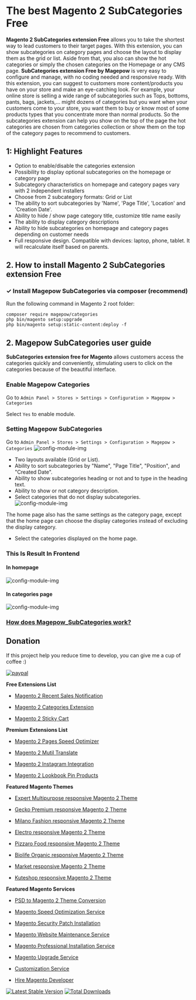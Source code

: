 # The best Magento 2 SubCategories Free
**Magento 2 SubCategories extension Free** allows you to take the shortest way to lead customers to their target pages. With this extension, you can show subcategories on category pages and choose the layout to display them as the grid or list. Aside from that, you also can show the hot categories or simply the chosen categories on the Homepage or any CMS page. 
**SubCategories extension Free by Magepow** is very easy to configure and manage, with no coding needed and responsive ready. With this extension, you can suggest to customers more content/products you have on your store and make an eye-catching look.
For example, your online store is selling a wide range of subcategories such as Tops, bottoms, pants, bags, jackets,... might dozens of categories but you want when your customers come to your store, you want them to buy or know most of some products types that you concentrate more than normal products. So the  subcategories extension can help you show on the top of the page the hot categories are chosen from categories collection or show them on the top of the category pages to recommend to customers.

## 1: Highlight Features
- Option to enable/disable the categories extension
- Possibility to display optional subcategories on the homepage or category page 
- Subcategory characteristics on homepage and category pages vary with 2 independent installers
- Choose from 2 subcategory formats: Grid or List
- The ability to sort subcategories by 'Name', 'Page Title', 'Location' and 'Creation Date'.
- Ability to hide / show page category title, customize title name easily
- The ability to display category descriptions
- Ability to hide subcategories on homepage and category pages depending on customer needs
- Full responsive design. Compatible with devices: laptop, phone, tablet. It will recalculate itself based on parents.
## 2. How to install Magento 2 SubCategories extension Free
### ✓ Install Magepow SubCategories via composer (recommend)
Run the following command in Magento 2 root folder:

```
composer require magepow/categories
php bin/magento setup:upgrade
php bin/magento setup:static-content:deploy -f
```

## 2. Magepow SubCategories user guide
**SubCategories extension free for Magento** allows customers access the categories quickly and conveniently, stimulating users to click on the categories because of the beautiful interface.

### Enable Magepow Categories
Go to `Admin Panel > Stores > Settings > Configuration > Magepow > Categories`

Select `Yes` to enable module.
### Setting Magepow SubCategories
Go to `Admin Panel > Stores > Settings > Configuration > Magepow > Categories`
![config-module-img](https://github.com/magepow/magento2-categories/blob/master/media/backend_config.png)
 * Two layouts available (Grid or List).
 * Ability to sort subcategories by "Name", "Page Title", "Position", and "Created Date".
 * Ability to show subcategories heading or not and to type in the heading text.
 * Ability to show or not category description.
 * Select categories that do not display subcategories.
 ![config-module-img](https://github.com/magepow/magento2-categories/blob/master/media/backend_config.png)
 
 The home page also has the same settings as the category page, except that the home page can choose the display categories instead of excluding the display category.
 * Select the categories displayed on the home page.
### This Is Result In Frontend
#### In homepage
 ![config-module-img](https://github.com/magepow/magento2-categories/blob/master/media/frontend_home.png)
 
#### In categories page
 ![config-module-img](https://github.com/magepow/magento2-categories/blob/master/media/frontend_category.png)
 
### [How does Magepow_SubCategories work?](https://www.youtube.com/watch?v=k3A7PBh-NbQ&lc=UgzCFSLUqlD6cl__PH54AaABAg)
## Donation

If this project help you reduce time to develop, you can give me a cup of coffee :) 

[![paypal](https://www.paypalobjects.com/en_US/i/btn/btn_donateCC_LG.gif)](https://www.paypal.com/paypalme/alopay)


**Free Extensions List**

* [Magento 2 Recent Sales Notification](https://magepow.com/magento-2-recent-sales-notification.html)

* [Magento 2 Categories Extension](https://magepow.com/magento-categories-extension.html)

* [Magento 2 Sticky Cart](https://magepow.com/magento-sticky-cart.html)

**Premium Extensions List**

* [Magento 2 Pages Speed Optimizer](https://magepow.com/magento-speed-optimizer.html)

* [Magento 2 Mutil Translate](https://magepow.com/magento-multi-translate.html)

* [Magento 2 Instagram Integration](https://magepow.com/magento-2-instagram.html)

* [Magento 2 Lookbook Pin Products](https://magepow.com/lookbook-pin-products.html)

**Featured Magento Themes**

* [Expert Multipurpose responsive Magento 2 Theme](https://1.envato.market/c/1314680/275988/4415?u=https://themeforest.net/item/expert-premium-responsive-magento-2-and-1-support-rtl-magento-2-/21667789)

* [Gecko Premium responsive Magento 2 Theme](https://1.envato.market/c/1314680/275988/4415?u=https://themeforest.net/item/gecko-responsive-magento-2-theme-rtl-supported/24677410)

* [Milano Fashion responsive Magento 2 Theme](https://1.envato.market/c/1314680/275988/4415?u=https://themeforest.net/item/milano-fashion-responsive-magento-1-2-theme/12141971)

* [Electro responsive Magento 2 Theme](https://1.envato.market/c/1314680/275988/4415?u=https://themeforest.net/item/electro-responsive-magento-1-2-theme/17042067)

* [Pizzaro Food responsive Magento 2 Theme](https://1.envato.market/c/1314680/275988/4415?u=https://themeforest.net/item/pizzaro-food-responsive-magento-1-2-theme/19438157)

* [Biolife Organic responsive Magento 2 Theme](https://1.envato.market/c/1314680/275988/4415?u=https://themeforest.net/item/biolife-organic-food-magento-2-theme-rtl-supported/25712510)

* [Market responsive Magento 2 Theme](https://1.envato.market/c/1314680/275988/4415?u=https://themeforest.net/item/market-responsive-magento-2-theme/22997928)

* [Kuteshop responsive Magento 2 Theme](https://1.envato.market/c/1314680/275988/4415?u=https://themeforest.net/item/kuteshop-multipurpose-responsive-magento-1-2-theme/12985435)

**Featured Magento Services**

* [PSD to Magento 2 Theme Conversion](https://magepow.com/psd-to-magento-theme-conversion.html)

* [Magento Speed Optimization Service](https://magepow.com/magento-speed-optimization-service.html)

* [Magento Security Patch Installation](https://magepow.com/magento-security-patch-installation.html)

* [Magento Website Maintenance Service](https://magepow.com/website-maintenance-service.html)

* [Magento Professional Installation Service](https://magepow.com/professional-installation-service.html)

* [Magento Upgrade Service](https://magepow.com/magento-upgrade-service.html)

* [Customization Service](https://magepow.com/customization-service.html)

* [Hire Magento Developer](https://magepow.com/hire-magento-developer.html)

[![Latest Stable Version](https://poser.pugx.org/magepow/categories/v/stable)](https://packagist.org/packages/magepow/categories)
[![Total Downloads](https://poser.pugx.org/magepow/categories/downloads)](https://packagist.org/packages/magepow/categories)


